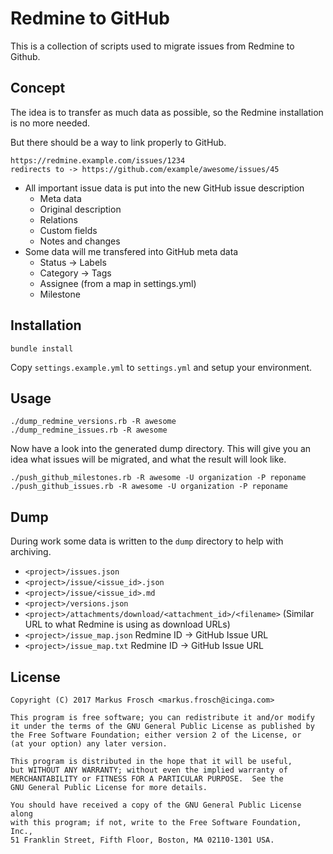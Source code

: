 Redmine to GitHub
=================

This is a collection of scripts used to migrate issues from Redmine to Github.

## Concept

The idea is to transfer as much data as possible, so the Redmine installation
is no more needed.

But there should be a way to link properly to GitHub.

    https://redmine.example.com/issues/1234
    redirects to -> https://github.com/example/awesome/issues/45
    
* All important issue data is put into the new GitHub issue description
     * Meta data
     * Original description
     * Relations
     * Custom fields
     * Notes and changes
* Some data will me transfered into GitHub meta data
     * Status -> Labels
     * Category -> Tags
     * Assignee (from a map in settings.yml)
     * Milestone

## Installation

    bundle install
    
Copy `settings.example.yml` to `settings.yml` and setup your environment.

## Usage

    ./dump_redmine_versions.rb -R awesome
    ./dump_redmine_issues.rb -R awesome

Now have a look into the generated dump directory. This will give you an idea
what issues will be migrated, and what the result will look like.

    ./push_github_milestones.rb -R awesome -U organization -P reponame
    ./push_github_issues.rb -R awesome -U organization -P reponame

## Dump

During work some data is written to the `dump` directory to help with archiving.

* `<project>/issues.json` 
* `<project>/issue/<issue_id>.json` 
* `<project>/issue/<issue_id>.md` 
* `<project>/versions.json` 
* `<project>/attachments/download/<attachment_id>/<filename>` (Similar URL to what Redmine is using as download URLs) 
* `<project>/issue_map.json` Redmine ID -> GitHub Issue URL 
* `<project>/issue_map.txt` Redmine ID -> GitHub Issue URL 

## License

    Copyright (C) 2017 Markus Frosch <markus.frosch@icinga.com>

    This program is free software; you can redistribute it and/or modify
    it under the terms of the GNU General Public License as published by
    the Free Software Foundation; either version 2 of the License, or
    (at your option) any later version.

    This program is distributed in the hope that it will be useful,
    but WITHOUT ANY WARRANTY; without even the implied warranty of
    MERCHANTABILITY or FITNESS FOR A PARTICULAR PURPOSE.  See the
    GNU General Public License for more details.

    You should have received a copy of the GNU General Public License along
    with this program; if not, write to the Free Software Foundation, Inc.,
    51 Franklin Street, Fifth Floor, Boston, MA 02110-1301 USA.

